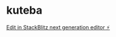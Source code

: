 # kuteba

[Edit in StackBlitz next generation editor ⚡️](https://stackblitz.com/~/github.com/awoke1221/kuteba)